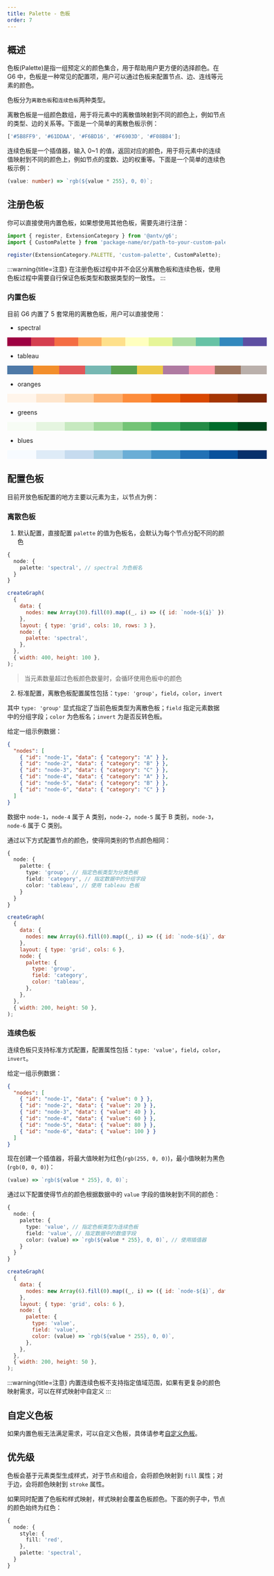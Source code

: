 ```yaml
---
title: Palette - 色板
order: 7
---
```


## 概述

色板(Palette)是指一组预定义的颜色集合，用于帮助用户更方便的选择颜色。在 G6 中，色板是一种常见的配置项，用户可以通过色板来配置节点、边、连线等元素的颜色。

色板分为`离散色板`和`连续色板`两种类型。

离散色板是一组颜色数组，用于将元素中的离散值映射到不同的颜色上，例如节点的类型、边的关系等。下面是一个简单的离散色板示例：

```typescript
['#5B8FF9', '#61DDAA', '#F6BD16', '#F6903D', '#F08BB4'];
```

连续色板是一个插值器，输入 0~1 的值，返回对应的颜色，用于将元素中的连续值映射到不同的颜色上，例如节点的度数、边的权重等。下面是一个简单的连续色板示例：

```typescript
(value: number) => `rgb(${value * 255}, 0, 0)`;
```

## 注册色板

你可以直接使用内置色板，如果想使用其他色板，需要先进行注册：

```typescript
import { register, ExtensionCategory } from '@antv/g6';
import { CustomPalette } from 'package-name/or/path-to-your-custom-palette';

register(ExtensionCategory.PALETTE, 'custom-palette', CustomPalette);
```

:::warning{title=注意}
在注册色板过程中并不会区分离散色板和连续色板，使用色板过程中需要自行保证色板类型和数据类型的一致性。
:::

### 内置色板

目前 G6 内置了 5 套常用的离散色板，用户可以直接使用：

- spectral

<div style="display: flex; width: 600px; height: 20px;"><style>div{flex-grow:1}</style><div style="background: rgb(158, 1, 66);"></div><div style="background: rgb(213, 62, 79);"></div><div style="background: rgb(244, 109, 67);"></div><div style="background: rgb(253, 174, 97);"></div><div style="background: rgb(254, 224, 139);"></div><div style="background: rgb(255, 255, 191);"></div><div style="background: rgb(230, 245, 152);"></div><div style="background: rgb(171, 221, 164);"></div><div style="background: rgb(102, 194, 165);"></div><div style="background: rgb(50, 136, 189);"></div><div style="background: rgb(94, 79, 162);"></div></div>

- tableau

<div style="display: flex; width: 600px; height: 20px;"><style>div{flex-grow:1}</style><div style="background: rgb(78, 121, 167);"></div><div style="background: rgb(242, 142, 44);"></div><div style="background: rgb(225, 87, 89);"></div><div style="background: rgb(118, 183, 178);"></div><div style="background: rgb(89, 161, 79);"></div><div style="background: rgb(237, 201, 73);"></div><div style="background: rgb(175, 122, 161);"></div><div style="background: rgb(255, 157, 167);"></div><div style="background: rgb(156, 117, 95);"></div><div style="background: rgb(186, 176, 171);"></div></div>

- oranges

<div style="display: flex; width: 600px; height: 20px;"><style>div{flex-grow:1}</style><div style="background: rgb(255, 245, 235);"></div><div style="background: rgb(254, 230, 206);"></div><div style="background: rgb(253, 208, 162);"></div><div style="background: rgb(253, 174, 107);"></div><div style="background: rgb(253, 141, 60);"></div><div style="background: rgb(241, 105, 19);"></div><div style="background: rgb(217, 72, 1);"></div><div style="background: rgb(166, 54, 3);"></div><div style="background: rgb(127, 39, 4);"></div></div>

- greens

<div style="display: flex; width: 600px; height: 20px;"><style>div{flex-grow:1}</style><div style="background: rgb(247, 252, 245);"></div><div style="background: rgb(229, 245, 224);"></div><div style="background: rgb(199, 233, 192);"></div><div style="background: rgb(161, 217, 155);"></div><div style="background: rgb(116, 196, 118);"></div><div style="background: rgb(65, 171, 93);"></div><div style="background: rgb(35, 139, 69);"></div><div style="background: rgb(0, 109, 44);"></div><div style="background: rgb(0, 68, 27);"></div></div>

- blues

<div style="display: flex; width: 600px; height: 20px;"><style>div{flex-grow:1}</style><div style="background: rgb(247, 251, 255);"></div><div style="background: rgb(222, 235, 247);"></div><div style="background: rgb(198, 219, 239);"></div><div style="background: rgb(158, 202, 225);"></div><div style="background: rgb(107, 174, 214);"></div><div style="background: rgb(66, 146, 198);"></div><div style="background: rgb(33, 113, 181);"></div><div style="background: rgb(8, 81, 156);"></div><div style="background: rgb(8, 48, 107);"></div></div>

## 配置色板

目前开放色板配置的地方主要以元素为主，以节点为例：

### 离散色板

1. 默认配置，直接配置 `palette` 的值为色板名，会默认为每个节点分配不同的颜色

```typescript
{
  node: {
    palette: 'spectral', // spectral 为色板名
  }
}
```

```js | ob { pin: false }
createGraph(
  {
    data: {
      nodes: new Array(30).fill(0).map((_, i) => ({ id: `node-${i}` })),
    },
    layout: { type: 'grid', cols: 10, rows: 3 },
    node: {
      palette: 'spectral',
    },
  },
  { width: 400, height: 100 },
);
```

> 当元素数量超过色板颜色数量时，会循环使用色板中的颜色

2. 标准配置，离散色板配置属性包括：`type: 'group'`，`field`，`color`，`invert`

其中 `type: 'group'` 显式指定了当前色板类型为离散色板；`field` 指定元素数据中的分组字段；`color` 为色板名；`invert` 为是否反转色板。

给定一组示例数据：

```json
{
  "nodes": [
    { "id": "node-1", "data": { "category": "A" } },
    { "id": "node-2", "data": { "category": "B" } },
    { "id": "node-3", "data": { "category": "C" } },
    { "id": "node-4", "data": { "category": "A" } },
    { "id": "node-5", "data": { "category": "B" } },
    { "id": "node-6", "data": { "category": "C" } }
  ]
}
```

数据中 `node-1`，`node-4` 属于 A 类别，`node-2`，`node-5` 属于 B 类别，`node-3`，`node-6` 属于 C 类别。

通过以下方式配置节点的颜色，使得同类别的节点颜色相同：

```typescript
{
  node: {
    palette: {
      type: 'group', // 指定色板类型为分类色板
      field: 'category', // 指定数据中的分组字段
      color: 'tableau', // 使用 tableau 色板
    }
  }
}
```

```js | ob { pin: false }
createGraph(
  {
    data: {
      nodes: new Array(6).fill(0).map((_, i) => ({ id: `node-${i}`, data: { category: ['A', 'B', 'C'][i % 3] } })),
    },
    layout: { type: 'grid', cols: 6 },
    node: {
      palette: {
        type: 'group',
        field: 'category',
        color: 'tableau',
      },
    },
  },
  { width: 200, height: 50 },
);
```

### 连续色板

连续色板只支持标准方式配置，配置属性包括：`type: 'value'`，`field`，`color`，`invert`。

给定一组示例数据：

```json
{
  "nodes": [
    { "id": "node-1", "data": { "value": 0 } },
    { "id": "node-2", "data": { "value": 20 } },
    { "id": "node-3", "data": { "value": 40 } },
    { "id": "node-4", "data": { "value": 60 } },
    { "id": "node-5", "data": { "value": 80 } },
    { "id": "node-6", "data": { "value": 100 } }
  ]
}
```

现在创建一个插值器，将最大值映射为红色(`rgb(255, 0, 0)`)，最小值映射为黑色(`rgb(0, 0, 0)`)：

```typescript
(value) => `rgb(${value * 255}, 0, 0)`;
```

通过以下配置使得节点的颜色根据数据中的 `value` 字段的值映射到不同的颜色：

```typescript
{
  node: {
    palette: {
      type: 'value', // 指定色板类型为连续色板
      field: 'value', // 指定数据中的数值字段
      color: (value) => `rgb(${value * 255}, 0, 0)`, // 使用插值器
    }
  }
}
```

```js | ob { pin: false }
createGraph(
  {
    data: {
      nodes: new Array(6).fill(0).map((_, i) => ({ id: `node-${i}`, data: { value: (i + 1) * 20 } })),
    },
    layout: { type: 'grid', cols: 6 },
    node: {
      palette: {
        type: 'value',
        field: 'value',
        color: (value) => `rgb(${value * 255}, 0, 0)`,
      },
    },
  },
  { width: 200, height: 50 },
);
```

:::warning{title=注意}
内置连续色板不支持指定值域范围，如果有更复杂的颜色映射需求，可以在样式映射中自定义
:::

## 自定义色板

如果内置色板无法满足需求，可以自定义色板，具体请参考[自定义色板](/manual/custom-extension/palette)。

## 优先级

色板会基于元素类型生成样式，对于节点和组合，会将颜色映射到 `fill` 属性；对于边，会将颜色映射到 `stroke` 属性。

如果同时配置了色板和样式映射，样式映射会覆盖色板颜色。下面的例子中，节点的颜色始终为红色：

```typescript
{
  node: {
    style: {
      fill: 'red',
    },
    palette: 'spectral',
  }
}
```
